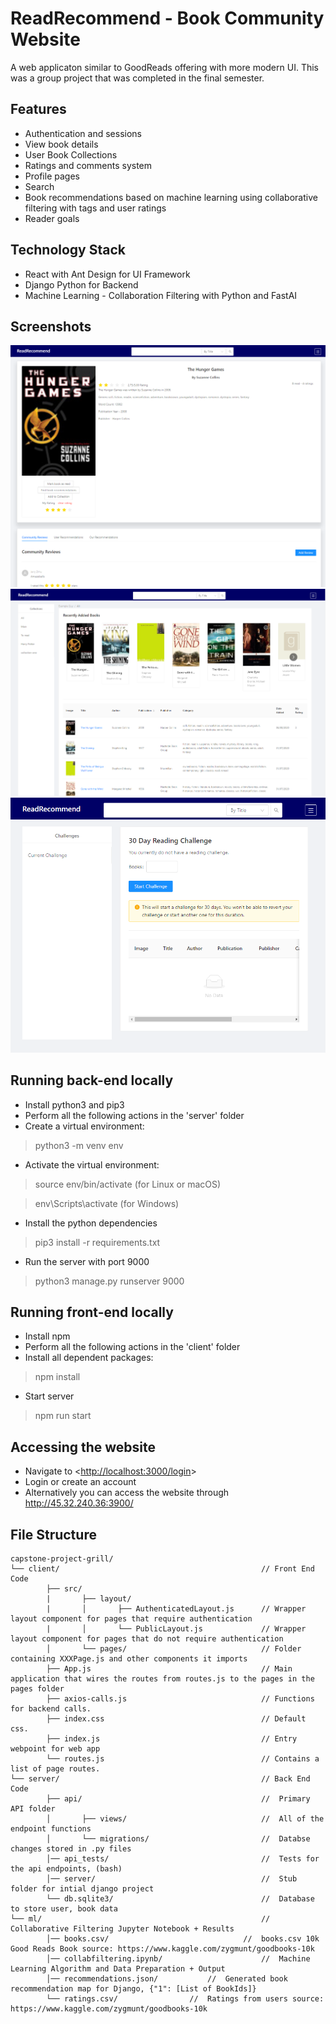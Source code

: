 # ReadRecommend - Book Community Website

A web applicaton similar to GoodReads offering with more modern UI. This was a group project that was completed in the final semester.

## Features
* Authentication and sessions
* View book details
* User Book Collections
* Ratings and comments system
* Profile pages
* Search
* Book recommendations based on machine learning using collaborative filtering with tags and user ratings
* Reader goals

## Technology Stack
- React with Ant Design for UI Framework
- Django Python for Backend
- Machine Learning - Collaboration Filtering with Python and FastAI

## Screenshots
![](https://github.com/JerryyZhu/Read-Recommend/blob/main/screenshots/Book.png)
![](https://github.com/JerryyZhu/Read-Recommend/blob/main/screenshots/Profile.png)
![](https://github.com/JerryyZhu/Read-Recommend/blob/main/screenshots/Book%20Challenges.png)
  
## Running back-end locally

* Install python3 and pip3
* Perform all the following actions in the 'server' folder
* Create a virtual environment:

> python3 -m venv env

* Activate the virtual environment:

> source env/bin/activate (for Linux or macOS)

> env\Scripts\activate (for Windows)

* Install the python dependencies

> pip3 install -r requirements.txt

* Run the server with port 9000

> python3 manage.py runserver 9000

## Running front-end locally

* Install npm
* Perform all the following actions in the 'client' folder
* Install all dependent packages:

> npm install

* Start server

> npm run start

## Accessing the website
* Navigate to <[http://localhost:3000/login](http://localhost:3000/login)>
* Login or create an account 
* Alternatively you can access the website through http://45.32.240.36:3900/

## File Structure
```
capstone-project-grill/
└── client/                                             // Front End Code
		├── src/
        |       ├── layout/
        |       │		├── AuthenticatedLayout.js      // Wrapper layout component for pages that require authentication
        |       │		└── PublicLayout.js             // Wrapper layout component for pages that do not require authentication
		│		└── pages/                              // Folder containing XXXPage.js and other components it imports
		├── App.js                                      // Main application that wires the routes from routes.js to the pages in the pages folder
		├── axios-calls.js                              // Functions for backend calls.
		├── index.css                                   // Default css.
		├── index.js                                    // Entry webpoint for web app
		└── routes.js                                   // Contains a list of page routes.
└── server/                                             // Back End Code
		├── api/                                        //  Primary API folder
		│		├── views/                              //  All of the endpoint functions
		│		└── migrations/                         //  Databse changes stored in .py files
		│── api_tests/                                  //  Tests for the api endpoints, (bash)
		│── server/                                     //  Stub folder for intial django project
		└── db.sqlite3/                                 //  Database to store user, book data
└── ml/                                                 // Collaborative Filtering Jupyter Notebook + Results
		│── books.csv/                          	//  books.csv 10k Good Reads Book source: https://www.kaggle.com/zygmunt/goodbooks-10k
		│── collabfiltering.ipynb/                      //  Machine Learning Algorithm and Data Preparation + Output
		│── recommendations.json/			//  Generated book recommendation map for Django, {"1": [List of BookIds]}
		└── ratings.csv/ 				//  Ratings from users source: https://www.kaggle.com/zygmunt/goodbooks-10k
		
```
